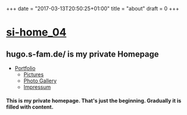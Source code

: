+++
date = "2017-03-13T20:50:25+01:00"
title = "about"
draft = 0
+++
# [si-home_04](http://grav.s-fam.de/)

## hugo.s-fam.de/ is my private Homepage

*   [Portfolio](http://grav.s-fam.de/portfolio/)
    *   [Pictures](http://grav.s-fam.de/pictures/)
    *   [Photo Gallery](http://grav.s-fam.de/photo-gallery/)
	*   [Impressum](http://grav.s-fam.de/impressum/)

#### This is my private homepage\. That's just the beginning\. Gradually it is filled with content\.
